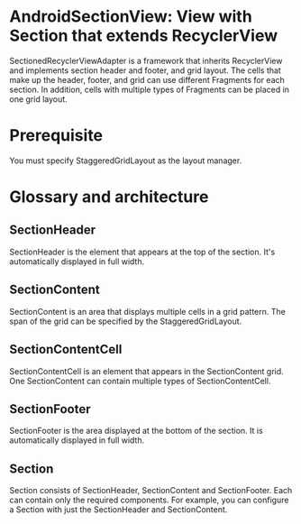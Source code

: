 # AndroidSectionView: View with Section that extends RecyclerView
SectionedRecyclerViewAdapter is a framework that inherits RecyclerView and implements section header and footer, and grid layout. The cells that make up the header, footer, and grid can use different Fragments for each section. In addition, cells with multiple types of Fragments can be placed in one grid layout.

# Prerequisite
You must specify StaggeredGridLayout as the layout manager.

# Glossary and architecture
## SectionHeader
SectionHeader is the element that appears at the top of the section. It's automatically displayed in full width.

## SectionContent
SectionContent is an area that displays multiple cells in a grid pattern. The span of the grid can be specified by the StaggeredGridLayout.

## SectionContentCell
SectionContentCell is an element that appears in the SectionContent grid. One SectionContent can contain multiple types of SectionContentCell.

## SectionFooter
SectionFooter is the area displayed at the bottom of the section. It is automatically displayed in full width.

## Section
Section consists of SectionHeader, SectionContent and SectionFooter. Each can contain only the required components. For example, you can configure a Section with just the SectionHeader and SectionContent.
